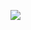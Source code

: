 ![](https://github-readme-stats.vercel.app/api?username=jmarndt&theme=darcula&show_icons=true&count_private=true)
